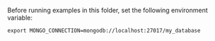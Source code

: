 Before running examples in this folder, set the following environment variable:

    export MONGO_CONNECTION=mongodb://localhost:27017/my_database